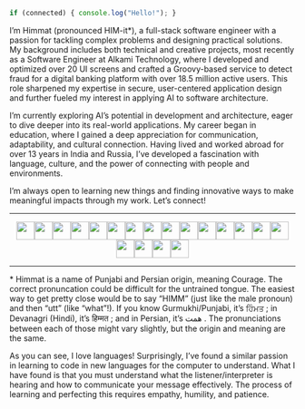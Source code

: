 ```javascript
if (connected) { console.log("Hello!"); }
```

I’m Himmat (pronounced HIM-it*), a full-stack software engineer with a passion for tackling complex problems and designing practical solutions. My background includes both technical and creative projects, most recently as a Software Engineer at Alkami Technology, where I developed and optimized over 20 UI screens and crafted a Groovy-based service to detect fraud for a digital banking platform with over 18.5 million active users. This role sharpened my expertise in secure, user-centered application design and further fueled my interest in applying AI to software architecture.

I’m currently exploring AI’s potential in development and architecture, eager to dive deeper into its real-world applications. My career began in education, where I gained a deep appreciation for communication, adaptability, and cultural connection. Having lived and worked abroad for over 13 years in India and Russia, I’ve developed a fascination with language, culture, and the power of connecting with people and environments.

I’m always open to learning new things and finding innovative ways to make meaningful impacts through my work. Let’s connect!

---
<div style="display: flex; justify-content: center; align-items: center; max-width: 900px; flex-wrap: wrap;">
  <img src="https://img.shields.io/badge/JavaScript-F7DF1E?style=for-the-badge&logo=javascript&logoColor=black" height="32px">
  <img src="https://img.shields.io/badge/TypeScript-004db4?style=for-the-badge&logo=typescript&logoColor=white" height="32px">
  <img src="https://img.shields.io/badge/Python-3776AB?style=for-the-badge&logo=python&logoColor=white" height="32px">
  <img src="https://img.shields.io/badge/Java-F80000?style=for-the-badge&logo=oracle&logoColor=white" height="32px">
  <img src="https://img.shields.io/badge/Groovy-4298B8?style=for-the-badge&logo=apache-groovy&logoColor=white" height="32px">
  <img src="https://img.shields.io/badge/React-20232A?style=for-the-badge&logo=react&logoColor=61DAFB" height="32px">
  <img src="https://img.shields.io/badge/Node.js-339933?style=for-the-badge&logo=nodedotjs&logoColor=white" height="32px">
  <img src="https://img.shields.io/badge/Express.js-404D59?style=for-the-badge&logo=express&logoColor=white" height="32px">
  <img src="https://img.shields.io/badge/FastAPI-009688?style=for-the-badge&logo=fastapi&logoColor=white" height="32px">
  <img src="https://img.shields.io/badge/PostgreSQL-316192?style=for-the-badge&logo=postgresql&logoColor=white" height="32px">
  <img src="https://img.shields.io/badge/MySQL-4479A1?style=for-the-badge&logo=mysql&logoColor=white" height="32px">
  <img src="https://img.shields.io/badge/MongoDB-4EA94B?style=for-the-badge&logo=mongodb&logoColor=white" height="32px">
  <img src="https://img.shields.io/badge/Amazon_AWS-232F3E?style=for-the-badge&logo=amazon-aws&logoColor=white" height="32px">
  <img src="https://img.shields.io/badge/Tailwind_CSS-38B2AC?style=for-the-badge&logo=tailwind-css&logoColor=white" height="32px">
  <img src="https://img.shields.io/badge/Bootstrap-563D7C?style=for-the-badge&logo=bootstrap&logoColor=white" height="32px">
  <img src="https://img.shields.io/badge/Styled_Components-DB7093?style=for-the-badge&logo=styled-components&logoColor=black" height="32px">
  <img src="https://img.shields.io/badge/Socket.IO-010101?style=for-the-badge&logo=socket.io&logoColor=white" height="32px">
  <img src="https://img.shields.io/badge/PyTorch-EE4C2C?style=for-the-badge&logo=pytorch&logoColor=white" height="32px">
  <img src="https://img.shields.io/badge/Hugging_Face-FEAA02?style=for-the-badge&logo=huggingface&logoColor=black" height="32px">
</div>

---
  
\* Himmat is a name of Punjabi and Persian origin, meaning Courage. The correct pronuncation could be difficult for the untrained tongue. The easiest way to get pretty close would be to say “HIMM” (just like the male pronoun) and then “utt” (like “what”!). If you know Gurmukhi/Punjabi, it’s ਹਿੰਮਤ ; in Devanagri (Hindi), it’s  हिम्मत ; and in Persian, it’s همت . The pronunciations between each of those might vary slightly, but the origin and meaning are the same.

As you can see, I love languages! Surprisingly, I’ve found a similar passion in learning to code in new languages for the computer to understand. What I have found is that you must understand what the listener/interpreter is hearing and how to communicate your message effectively. The process of learning and perfecting this requires empathy, humility, and patience.
